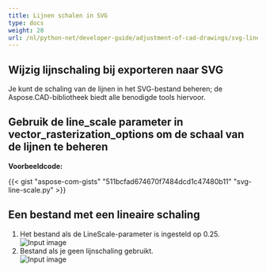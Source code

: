 ```yaml
---
title: Lijnen schalen in SVG
type: docs
weight: 20
url: /nl/python-net/developer-guide/adjustment-of-cad-drawings/svg-line-scale/
---
```



## **Wijzig lijnschaling bij exporteren naar SVG**

Je kunt de schaling van de lijnen in het SVG-bestand beheren; de Aspose.CAD-bibliotheek biedt alle benodigde tools hiervoor.

## **Gebruik de line_scale parameter in vector_rasterization_options om de schaal van de lijnen te beheren**

**Voorbeeldcode:**

{{< gist "aspose-com-gists" "511bcfad674670f7484dcd1c47480b11" "svg-line-scale.py" >}}


## Een bestand met een lineaire schaling
1. Het bestand als de LineScale-parameter is ingesteld op 0.25.<br>
![Input image](/cad/_assets/guide/svg/line_scale_0.25.png)<br>
1. Bestand als je geen lijnschaling gebruikt.<br>
![Input image](/cad/_assets/guide/svg/basic_options.png)<br>
